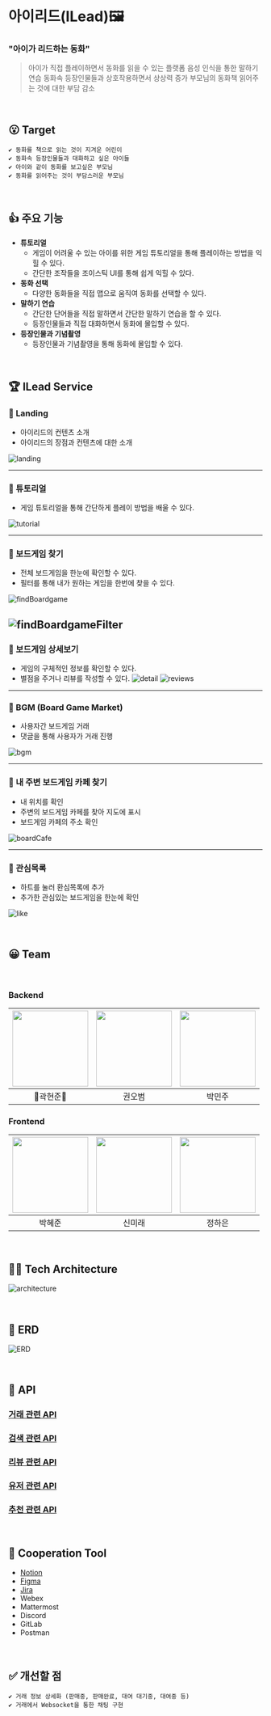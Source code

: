 
# 아이리드(ILead)🖼
### "아이가 리드하는 동화"
> 아이가 직접 플레이하면서 동화를 읽을 수 있는 플랫폼
> 음성 인식을 통한 말하기 연습
> 동화속 등장인물들과 상호작용하면서 상상력 증가
> 부모님의 동화책 읽어주는 것에 대한 부담 감소

<br>

## 😮 Target
    ✔ 동화를 책으로 읽는 것이 지겨운 어린이
    ✔ 동화속 등장인물들과 대화하고 싶은 아이들
    ✔ 아이와 같이 동화를 보고싶은 부모님
    ✔ 동화를 읽어주는 것이 부담스러운 부모님

<br>

## 👍 주요 기능
- **튜토리얼**
    - 게임이 어려울 수 있는 아이를 위한 게임 튜토리얼을 통해 플레이하는 방법을 익힐 수 있다.
    - 간단한 조작들을 조이스틱 UI를 통해 쉽게 익힐 수 있다.
- **동화 선택**
    - 다양한 동화들을 직접 맵으로 움직여 동화를 선택할 수 있다.
- **말하기 연습**
    - 간단한 단어들을 직접 말하면서 간단한 말하기 연습을 할 수 있다.
    - 등장인물들과 직접 대화하면서 동화에 몰입할 수 있다.
- **등장인물과 기념촬영**
    - 등장인물과 기념촬영을 통해 동화에 몰입할 수 있다.

<br>

## 🏆 ILead Service
### 📌 Landing
- 아이리드의 컨텐츠 소개
- 아이리드의 장점과 컨텐츠에 대한 소개

![landing](https://user-images.githubusercontent.com/37528765/169255278-ebae08ba-b54a-497b-8963-2698a1bdd2a0.JPG)


---

### 📌 튜토리얼
- 게임 튜토리얼을 통해 간단하게 플레이 방법을 배울 수 있다.

![tutorial](https://user-images.githubusercontent.com/37528765/169255706-6088cb35-bf81-4b31-bf9f-91ce4625260a.JPG)



---

### 📌 보드게임 찾기
- 전체 보드게임을 한눈에 확인할 수 있다.
- 필터를 통해 내가 원하는 게임을 한번에 찾을 수 있다.

![findBoardgame](https://user-images.githubusercontent.com/37528765/161986852-e542d721-b9aa-4d91-a293-4ee03a6ea005.JPG)

![findBoardgameFilter](https://user-images.githubusercontent.com/37528765/161695292-0d6b3f30-e8fa-47ca-a8cc-11a0c73bb470.JPG)
---

### 📌 보드게임 상세보기
- 게임의 구체적인 정보를 확인할 수 있다.
- 별점을 주거나 리뷰를 작성할 수 있다.
![detail](https://user-images.githubusercontent.com/37528765/161695212-075e8d60-3ac3-48c7-b9b3-26f3d8e7f404.JPG)
![reviews](https://user-images.githubusercontent.com/37528765/161695190-67692e24-16ad-4adf-b787-77063747ff7a.JPG)

---

### 📌 BGM (Board Game Market)
- 사용자간 보드게임 거래
- 댓글을 통해 사용자가 거래 진행

![bgm](https://user-images.githubusercontent.com/37528765/162168189-69603d8a-e63d-4726-9baa-8e4b8d117862.JPG)

---

### 📌 내 주변 보드게임 카페 찾기
- 내 위치를 확인
- 주변의 보드게임 카페를 찾아 지도에 표시
- 보드게임 카페의 주소 확인

![boardCafe](https://user-images.githubusercontent.com/37528765/161987082-e325e6df-791d-42ae-9e87-6d866375c3ac.JPG)

---

### 📌 관심목록
- 하트를 눌러 환심목록에 추가
- 추가한 관심있는 보드게임을 한눈에 확인

![like](https://user-images.githubusercontent.com/37528765/162169011-14ce750a-ff5b-49dd-8db4-aa3f3a90231f.JPG)

<br>

## 😀 Team
<br>

### Backend
|<img src="https://user-images.githubusercontent.com/53832553/154294418-3be4d2dd-81f5-4376-84a7-89c037ed73f2.png"  width="150" height="150"/>|<img src="https://user-images.githubusercontent.com/53832553/154294666-905e7da1-b8fd-463d-aba8-84b243a71acc.png"  width="150" height="150"/>|<img src="https://user-images.githubusercontent.com/53832553/154294596-5cfd74c8-0b0d-4d12-b965-6395d2949c09.png"  width="150" height="150"/>|
|:---:|:---:|:---:|
|👑곽현준👑|권오범|박민주|

### Frontend
|<img src="https://user-images.githubusercontent.com/53832553/154294716-d449a9af-8419-4cef-906e-a802320217fb.png"  width="150" height="150"/>|<img src="https://user-images.githubusercontent.com/37528765/161694976-0c06cf4f-28a9-4eab-8293-6c4de05bde3d.jpg"  width="150" height="150"/>|<img src="https://user-images.githubusercontent.com/53832553/154294097-01760928-93ac-479e-b9f9-160ba9d5c1b1.png"  width="150" height="150"/>|
|:---:|:---:|:---:|
|박혜준|신미래|정하은|

<br>

## 👨‍💻 Tech Architecture
![architecture](https://user-images.githubusercontent.com/37528765/161695057-a9ddf84b-27e8-45ef-b06f-ff37b468d917.JPG)

<br>

## 🎈 ERD
![ERD](https://user-images.githubusercontent.com/37528765/161695099-e769cd5f-8341-4e6c-8523-9ed7d9ab3b2b.JPG)

<br>

## 🍏 API
### [거래 관련 API](https://documenter.getpostman.com/view/19276915/UVyvvufu)
### [검색 관련 API](https://documenter.getpostman.com/view/19284792/UVyvvukB)
### [리뷰 관련 API](https://documenter.getpostman.com/view/19284792/UVyvvukC)
### [유저 관련 API](https://documenter.getpostman.com/view/19284775/UVyvvukE)
### [추천 관련 API](https://documenter.getpostman.com/view/19284775/UVyvvukF)

<br>

## 👊 Cooperation Tool
- [Notion](https://placid-poppy-8d9.notion.site/28fe0bfa4f284fc18891ddb9be69aacf)  
- [Figma](https://www.figma.com/file/3x9ntjWfqepbb1pP0RTcCU/%ED%8A%B9%ED%99%94%ED%94%84%EB%A1%9C%EC%A0%9D%ED%8A%B8?node-id=0%3A1)
- [Jira](https://jira.ssafy.com/projects/S06P22B101/summary)
- Webex
- Mattermost
- Discord
- GitLab
- Postman

<br>

## ✅ 개선할 점
    ✔ 거래 정보 상세화 (판매중, 판매완료, 대여 대기중, 대여중 등)
    ✔ 거래에서 Websocket을 통한 채팅 구현